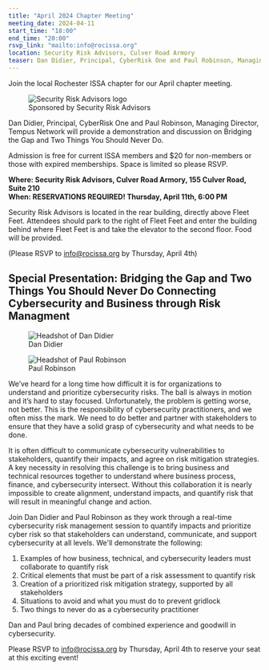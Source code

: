 ```yaml
---
title: "April 2024 Chapter Meeting"
meeting_date: 2024-04-11
start_time: "18:00"
end_time: "20:00"
rsvp_link: "mailto:info@rocissa.org"
location: Security Risk Advisors, Culver Road Armory
teaser: Dan Didier, Principal, CyberRisk One and Paul Robinson, Managing Director, Tempus Network will provide a demonstration and discussion on Bridging the Gap and Two Things You Should Never Do.
---
```


Join the local Rochester ISSA chapter for our April chapter meeting.

<div class="meeting-sponsor">
    <figure>
        <img src="../SecurityRiskAdvisors.png" alt="Security Risk Advisors logo">
        <figcaption>Sponsored by Security Risk Advisors</figcaption>
    </figure>
</div>
  
Dan Didier, Principal, CyberRisk One and Paul Robinson, Managing Director, Tempus Network will provide a demonstration and discussion on Bridging the Gap and Two Things You Should Never Do.
 
Admission is free for current ISSA members and $20 for non-members or those with expired memberships.  Space is limited so please RSVP.

**Where:  Security Risk Advisors, Culver Road Armory, 155 Culver Road, Suite 210<br>
When:  RESERVATIONS REQUIRED!  Thursday, April 11th, 6:00 PM**
  
Security Risk Advisors is located in the rear building, directly above Fleet Feet. Attendees should park to the right of Fleet Feet and enter the building behind where Fleet Feet is and take the elevator to the second floor.  Food will be provided.
  
(Please RSVP to info@rocissa.org by Thursday, April 4th)

## Special Presentation: Bridging the Gap and Two Things You Should Never Do Connecting Cybersecurity and Business through Risk Managment

<div class="presenter-photos">
    <figure>
        <img src="../DanDidier.jpg" alt="Headshot of Dan Didier">
        <figcaption>Dan Didier</figcaption>
    </figure>
    <figure>
        <img src="../PaulRobinson.jpg" alt="Headshot of Paul Robinson">
        <figcaption>Paul Robinson</figcaption>
    </figure>
</div>
 
We’ve heard for a long time how difficult it is for organizations to understand and prioritize cybersecurity risks. The ball is always in motion and it’s hard to stay focused. Unfortunately, the problem is getting worse, not better. This is the responsibility of cybersecurity practitioners, and we often miss the mark. We need to do better and partner with stakeholders to ensure that they have a solid grasp of cybersecurity and what needs to be done. 
 
It is often difficult to communicate cybersecurity vulnerabilities to stakeholders, quantify their impacts, and agree on risk mitigation strategies. A key necessity in resolving this challenge is to bring business and technical resources together to understand where business process, finance, and cybersecurity intersect. Without this collaboration it is nearly impossible to create alignment, understand impacts, and quantify risk that will result in meaningful change and action. 
 
Join Dan Didier and Paul Robinson as they work through a real-time cybersecurity risk management session to quantify impacts and prioritize cyber risk so that stakeholders can understand, communicate, and support cybersecurity at all levels. We'll demonstrate the following:

1.  Examples of how business, technical, and cybersecurity leaders must collaborate to quantify risk 
2.  Critical elements that must be part of a risk assessment to quantify risk 
3.  Creation of a prioritized risk mitigation strategy, supported by all stakeholders 
4.  Situations to avoid and what you must do to prevent gridlock 
5.  Two things to never do as a cybersecurity practitioner 
 
Dan and Paul bring decades of combined experience and goodwill in cybersecurity.
  
Please RSVP to info@rocissa.org by Thursday, April 4th to reserve your seat at this exciting event!
